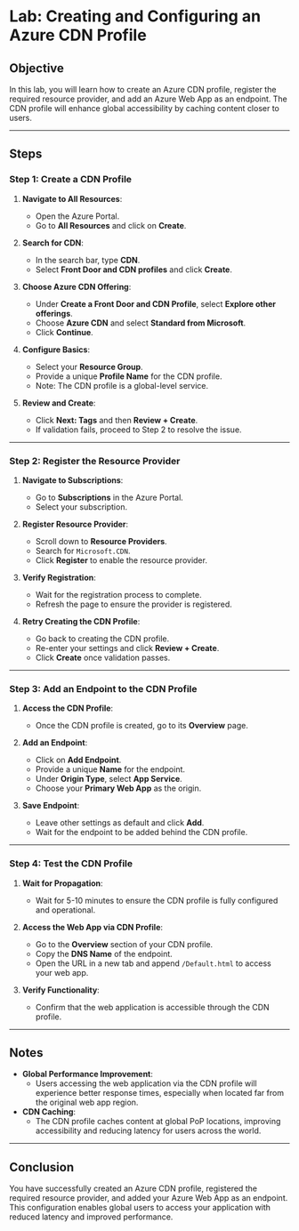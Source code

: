 

# Lab: Creating and Configuring an Azure CDN Profile

## Objective
In this lab, you will learn how to create an Azure CDN profile, register the required resource provider, and add an Azure Web App as an endpoint. The CDN profile will enhance global accessibility by caching content closer to users.

---

## Steps

### Step 1: Create a CDN Profile
1. **Navigate to All Resources**:
   - Open the Azure Portal.
   - Go to **All Resources** and click on **Create**.

2. **Search for CDN**:
   - In the search bar, type **CDN**.
   - Select **Front Door and CDN profiles** and click **Create**.

3. **Choose Azure CDN Offering**:
   - Under **Create a Front Door and CDN Profile**, select **Explore other offerings**.
   - Choose **Azure CDN** and select **Standard from Microsoft**.
   - Click **Continue**.

4. **Configure Basics**:
   - Select your **Resource Group**.
   - Provide a unique **Profile Name** for the CDN profile.
   - Note: The CDN profile is a global-level service.

5. **Review and Create**:
   - Click **Next: Tags** and then **Review + Create**.
   - If validation fails, proceed to Step 2 to resolve the issue.

---

### Step 2: Register the Resource Provider
1. **Navigate to Subscriptions**:
   - Go to **Subscriptions** in the Azure Portal.
   - Select your subscription.

2. **Register Resource Provider**:
   - Scroll down to **Resource Providers**.
   - Search for `Microsoft.CDN`.
   - Click **Register** to enable the resource provider.

3. **Verify Registration**:
   - Wait for the registration process to complete.
   - Refresh the page to ensure the provider is registered.

4. **Retry Creating the CDN Profile**:
   - Go back to creating the CDN profile.
   - Re-enter your settings and click **Review + Create**.
   - Click **Create** once validation passes.

---

### Step 3: Add an Endpoint to the CDN Profile
1. **Access the CDN Profile**:
   - Once the CDN profile is created, go to its **Overview** page.

2. **Add an Endpoint**:
   - Click on **Add Endpoint**.
   - Provide a unique **Name** for the endpoint.
   - Under **Origin Type**, select **App Service**.
   - Choose your **Primary Web App** as the origin.

3. **Save Endpoint**:
   - Leave other settings as default and click **Add**.
   - Wait for the endpoint to be added behind the CDN profile.

---

### Step 4: Test the CDN Profile
1. **Wait for Propagation**:
   - Wait for 5-10 minutes to ensure the CDN profile is fully configured and operational.

2. **Access the Web App via CDN Profile**:
   - Go to the **Overview** section of your CDN profile.
   - Copy the **DNS Name** of the endpoint.
   - Open the URL in a new tab and append `/Default.html` to access your web app.

3. **Verify Functionality**:
   - Confirm that the web application is accessible through the CDN profile.

---

## Notes
- **Global Performance Improvement**:
  - Users accessing the web application via the CDN profile will experience better response times, especially when located far from the original web app region.
- **CDN Caching**:
  - The CDN profile caches content at global PoP locations, improving accessibility and reducing latency for users across the world.

---

## Conclusion
You have successfully created an Azure CDN profile, registered the required resource provider, and added your Azure Web App as an endpoint. This configuration enables global users to access your application with reduced latency and improved performance.

